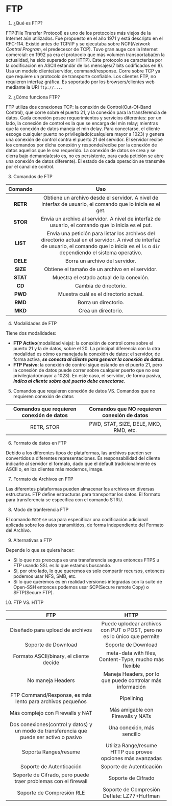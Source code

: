 # FTP

1. ¿Qué es FTP?

FTP(File Transfer Protocol) es uno de los protocolos más viejos de la Internet aún utilizados. Fue propuesto en el año 1971 y está descripto en el RFC-114. Existió antes de TCP/IP y se ejecutaba sobre NCP(*Network Control Program*, el predecesor de TCP). Tuvo gran auge con la Internet comercial: en 1992 ya era el protocolo que más volumen transportaba(en la actualidad, ha sido superado por HTTP).
Este protocolo se caracteriza por la codificación en ASCII estandár de los mensajes(7 bits codificados en 8). Usa un modelo cliente/servidor, command/response. Corre sobre TCP ya que requiere un protocolo de transporte confiable. Los clientes FTP, no requieren interfaz gráfica. Es soportado por los browsers/clientes web mediante la URI ```ftp://...```.

2. ¿Cómo funciona FTP?

FTP utiliza dos conexiones TCP: la conexión de Control(Out-Of-Band Control), que corre sobre el puerto 21, y la conexión para la transferencia de datos. Cada conexión posee requerimientos y servicios diferentes: por un lado, la conexión de control es la que se encarga del min relay; mientras que la conexión de datos maneja el min delay.
Para conectarse, el cliente escoge cualquier puerto no privilegiado(cualquiera mayor a 1023) y genera una conexión de control contra el puerto 21 del servidor. El servidor recibe los comandos por dicha conexión y responde/recibe por la conexión de datos aquellos que le sea requerido. La conexión de datos se crea y se cierra bajo demanda(esto es, no es persistente, para cada petición se abre una conexión de datos diferente). El estado de cada operación se transmite por el canal de control.

3. Comandos de FTP

|Comando|Uso|
|:---:|:---:|
|**RETR**|Obtiene un archivo desde el servidor. A nivel de interfaz de usuario, el comando que lo inicia es el get.|
|**STOR**|Envía un archivo al servidor. A nivel de interfaz de usuario, el comando que lo inicia es el put.|
|**LIST**|Envía una petición para listar los archivos del directorio actual en el servidor. A nivel de interfaz de usuario, el comando que lo inicia es el ```ls``` o ```dir``` dependiendo el sistema operativo.|
|**DELE**|Borra un archivo del servidor.|
|**SIZE**|Obtiene el tamaño de un archivo en el servidor.|
|**STAT**|Muestra el estado actual de la conexión.|
|**CD**|Cambia de directorio.|
|**PWD**|Muestra cuál es el directorio actual.|
|**RMD**|Borra un directorio.|
|**MKD**|Crea un directorio.|

4. Modalidades de FTP

Tiene dos modalidades:
* **FTP Activo**(modalidad vieja): la conexión de control corre sobre el puerto 21 y la de datos, sobre el 20. La principal diferencia con la otra modalidad es cómo es manejada la conexión de datos: el servidor, de forma activa, ***se conecta al cliente para generar la conexión de datos***.
* **FTP Pasivo**: la conexión de control sigue estando en el puerto 21, pero la conexión de datos puede correr sobre cualquier puerto que no sea privilegiado(mayor a 1023). En este caso, el servidor, de forma pasiva, ***indica al cliente sobre qué puerto debe conectarse***.

5. Comandos que requieren conexión de datos VS. Comandos que no requieren conexión de datos

|Comandos que requieren conexión de datos|Comandos que NO requieren conexión de datos|
|:---:|:---:|
| RETR, STOR | PWD, STAT, SIZE, DELE, MKD, RMD, etc. |

6. Formato de datos en FTP

Debido a los diferentes tipos de plataformas, las archivos pueden ser convertidos a diferentes representaciones. Es responsabilidad del cliente indicarle al servidor el formato, dado que el default tradicionalmente es ASCII o, en los clientes más modernos, image.

7. Formato de Archivos en FTP

Las diferentes plataformas pueden almacenar los archivos en diversas estructuras. FTP define estructuras para transportar los datos. El formato para transferencia se especifica con el comando STRU.

8. Modo de tranferencia FTP

El comando ```MODE``` se usa para especificar una codificación adicional aplicada sobre los datos transmitidos, de forma independiente del Formato del Archivo.

9. Alternativas a FTP

Depende lo que se quiera hacer:
* Si lo que nos preocupa es una transferencia segura entonces FTPS u FTP usando SSL es lo que estamos buscando.
* Si, por otro lado, lo que queremos es solo compartir recursos, entonces podemos usar NFS, SMB, etc.
* Si lo que queremos es en realidad versiones integradas con la suite de Open-SSH entonces podemos usar SCP(Secure remote Copy) o SFTP(Secure FTP).

10. FTP VS. HTTP

|FTP|HTTP|
|:---:|:---:|
|Diseñado para upload de archivos|Puede uplodear archivos con PUT o POST, pero no es lo único que permite|
|Soporte de Download|Soporte de Download|
|Formato ASCII/binary, el cliente decide|meta-data with files, Content-Type, mucho más flexible|
|No maneja Headers|Maneja Headers, por lo que puede controlar más información|
|FTP Command/Response, es más lento para archivos pequeños|Pipelining|
|Más complejo con Firewalls y NAT|Más amigable con Firewalls y NATs|
|Dos conexiones(control y datos) y un modo de transferencia que puede ser activo o pasivo|Una conexión, más sencillo|
|Soporta Ranges/resume|Utiliza Range/resume HTTP que provee opciones más avanzadas|
|Soporte de Autenticación|Soporte de Autenticación|
|Soporte de Cifrado, pero puede traer problemas con el firewall|Soporte de Cifrado|
|Soporte de Compresión RLE|Soporte de Compresión Deflate: LZ77+Huffman|
